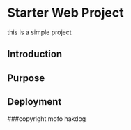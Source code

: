 # Starter Web Project
this is a simple project
## Introduction
## Purpose
## Deployment
###copyright mofo
hakdog

